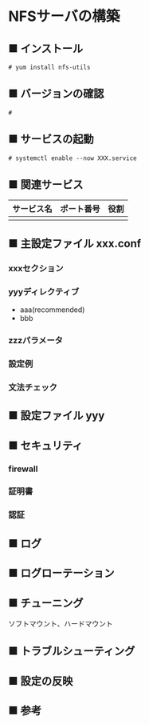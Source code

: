 # NFSサーバの構築
## ■ インストール
```
# yum install nfs-utils
```
## ■ バージョンの確認
```
# 
```
## ■ サービスの起動
```
# systemctl enable --now XXX.service
```
## ■ 関連サービス
|サービス名|ポート番号|役割|
|:---|:---|:---|
||||

## ■ 主設定ファイル xxx.conf
### xxxセクション
### yyyディレクティブ
- aaa(recommended)
- bbb
### zzzパラメータ
### 設定例
### 文法チェック
## ■ 設定ファイル yyy
## ■ セキュリティ
### firewall
### 証明書
### 認証
## ■ ログ
## ■ ログローテーション
## ■ チューニング
ソフトマウント、ハードマウント
## ■ トラブルシューティング
## ■ 設定の反映
## ■ 参考

